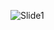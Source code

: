 ![Slide1](https://user-images.githubusercontent.com/37787994/236990298-cd9ab7b8-7be7-469c-9fcb-c688485fc84b.png)
